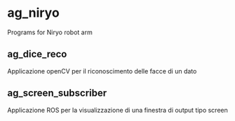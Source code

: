 # ag_niryo
Programs for Niryo robot arm


## ag_dice_reco
Applicazione openCV per il riconoscimento delle facce di un dato


## ag_screen_subscriber
Applicazione ROS per la visualizzazione di una finestra di output tipo screen
